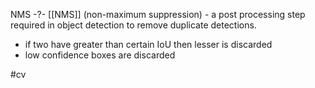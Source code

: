 

NMS
-?-
[[NMS]] (non-maximum suppression) - a post processing step required in object detection to remove duplicate detections.
- if two have greater than certain IoU then lesser is discarded
- low confidence boxes are discarded


#cv 
